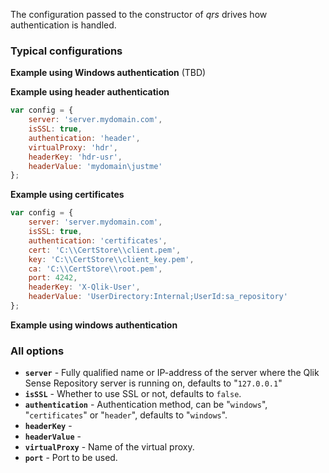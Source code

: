 The configuration passed to the constructor of *qrs* drives how authentication is handled.

### Typical configurations

**Example using Windows authentication**
(TBD)

**Example using header authentication**

```javascript
var config = {
	server: 'server.mydomain.com',
	isSSL: true,
	authentication: 'header',
	virtualProxy: 'hdr',
	headerKey: 'hdr-usr',
	headerValue: 'mydomain\justme'
}; 
```

**Example using certificates**

```js
var config = {
	server: 'server.mydomain.com',
	isSSL: true,
	authentication: 'certificates',
	cert: 'C:\\CertStore\\client.pem',
	key: 'C:\\CertStore\\client_key.pem',
	ca: 'C:\\CertStore\\root.pem',
	port: 4242,
	headerKey: 'X-Qlik-User',
	headerValue: 'UserDirectory:Internal;UserId:sa_repository'
};
```

**Example using windows authentication**

### All options

* **`server`** - Fully qualified name or IP-address of the server where the Qlik Sense Repository server is running on, defaults to "`127.0.0.1`"
* **`isSSL`** - Whether to use SSL or not, defaults to `false`. 
* **`authentication`** - Authentication method, can be "`windows`", "`certificates`" or "`header`", defaults to "`windows`".
* **`headerKey`** - 
* **`headerValue`** - 
* **`virtualProxy`** - Name of the virtual proxy.
* **`port`** - Port to be used.



